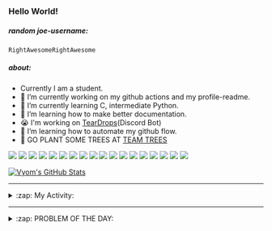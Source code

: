 ### Hello World!

##### random joe-username:
<!--DON'T REMOVE-->
<!--username:START-->
    RightAwesomeRightAwesome
<!--username:END-->


##### about:
- Currently I am a student.
- 🔭 I’m currently working on my github actions and my profile-readme. 
- 🌱 I’m currently learning C, intermediate Python.
- 🌱 I’m learning how to make better documentation.
- 😭 I'm working on [TearDrops](https://github.com/Vyvy-vi/TearDrops)(Discord Bot)
- 🌱 I’m learning how to automate my github flow.
- 🌱 GO PLANT SOME TREES AT [TEAM TREES](https://teamtrees.org/)

![](https://img.shields.io/badge/Editor-Vim-informational?style=flat&logo=Editor&logoColor=white&color=2bbc8a)
![](https://img.shields.io/badge/Editor-VScode-informational?style=flat&logo=<LOGO_NAME>&logoColor=white&color=2bbc8a)
![](https://img.shields.io/badge/OS-MacOS-informational?style=flat&logo=<LOGO_NAME>&logoColor=white&color=2bbc8a)
![](https://img.shields.io/badge/OS-Fedora-informational?style=flat&logo=<LOGO_NAME>&logoColor=white&color=2bbc8a)
![](https://img.shields.io/badge/OS-Ubuntu-informational?style=flat&logo=<LOGO_NAME>&logoColor=white&color=2bbc8a)
![](https://img.shields.io/badge/Tools-mysql-informational?style=flat&logo=<LOGO_NAME>&logoColor=white&color=2bbc8a)
![](https://img.shields.io/badge/Tools-MongoDB-informational?style=flat&logo=<LOGO_NAME>&logoColor=white&color=2bbc8a)
![](https://img.shields.io/badge/Tools-DiscordAPI-informational?style=flat&logo=<LOGO_NAME>&logoColor=white&color=2bbc8a)
![](https://img.shields.io/badge/Tools-GoogleAPIs-informational?style=flat&logo=<LOGO_NAME>&logoColor=white&color=2bbc8a)
![](https://img.shields.io/badge/Tools-ScikitLearn-informational?style=flat&logo=<LOGO_NAME>&logoColor=white&color=2bbc8a)
![](https://img.shields.io/badge/Tools-json-informational?style=flat&logo=<LOGO_NAME>&logoColor=white&color=2bbc8a)
![](https://img.shields.io/badge/Tools-Metasploit-informational?style=flat&logo=<LOGO_NAME>&logoColor=white&color=2bbc8a)
![](https://img.shields.io/badge/Shell-zsh-informational?style=flat&logo=<LOGO_NAME>&logoColor=white&color=2bbc8a)
![](https://img.shields.io/badge/Code-Python-informational?style=flat&logo=<LOGO_NAME>&logoColor=white&color=2bbc8a)
![](https://img.shields.io/badge/Code-Ruby-informational?style=flat&logo=<LOGO_NAME>&logoColor=white&color=2bbc8a)
![](https://img.shields.io/badge/Code-Processing-informational?style=flat&logo=<LOGO_NAME>&logoColor=white&color=2bbc8a)
![](https://img.shields.io/badge/Code-Arduino-informational?style=flat&logo=<LOGO_NAME>&logoColor=white&color=2bbc8a)
![](https://img.shields.io/badge/Graphics-Blender-informational?style=flat&logo=<LOGO_NAME>&logoColor=white&color=2bbc8a)

<a href="https://github.com/Vyvy-vi/Vyvy-vi">
  <img align="center" src="https://profile-readme-git-master.vyvy-vi.vercel.app/api?username=Vyvy-vi&show_icons=true&line_height=27&count_private=true&title_color=ffffff&text_color=c9cacc&icon_color=2bbc8a&bg_color=1d1f21" alt="Vyom's GitHub Stats" />
</a>

---
<details>
  <summary>:zap: My Activity:</summary>
  
<!--START_SECTION:waka-->
![Profile Views](http://img.shields.io/badge/Profile%20Views-26-blue)

**I'm an Early 🐤** 

```text
🌞 Morning    50 commits     ███████████░░░░░░░░░░░░░░   45.05% 
🌆 Daytime    14 commits     ███░░░░░░░░░░░░░░░░░░░░░░   12.61% 
🌃 Evening    32 commits     ███████░░░░░░░░░░░░░░░░░░   28.83% 
🌙 Night      15 commits     ███░░░░░░░░░░░░░░░░░░░░░░   13.51%

```
📅 **I'm Most Productive on Monday** 

```text
Monday       24 commits     █████░░░░░░░░░░░░░░░░░░░░   21.62% 
Tuesday      13 commits     ███░░░░░░░░░░░░░░░░░░░░░░   11.71% 
Wednesday    10 commits     ██░░░░░░░░░░░░░░░░░░░░░░░   9.01% 
Thursday     10 commits     ██░░░░░░░░░░░░░░░░░░░░░░░   9.01% 
Friday       16 commits     ███░░░░░░░░░░░░░░░░░░░░░░   14.41% 
Saturday     21 commits     ████░░░░░░░░░░░░░░░░░░░░░   18.92% 
Sunday       17 commits     ███░░░░░░░░░░░░░░░░░░░░░░   15.32%

```


📊 **This Week I Spent My Time On** 

```text
🔥 Editors: 
Vim                      14 hrs 1 min        ████████████████████░░░░░   79.69% 
VS Code                  3 hrs 13 mins       ████░░░░░░░░░░░░░░░░░░░░░   18.29% 
CLion                    21 mins             ░░░░░░░░░░░░░░░░░░░░░░░░░   2.02%

🐱‍💻 Projects: 
Unknown Project          5 hrs 58 mins       ████████░░░░░░░░░░░░░░░░░   33.95% 
BlindChat                2 hrs 53 mins       ████░░░░░░░░░░░░░░░░░░░░░   16.47% 
EddieBot                 2 hrs 13 mins       ███░░░░░░░░░░░░░░░░░░░░░░   12.62% 
XII-CS-pracs             1 hr 21 mins        ██░░░░░░░░░░░░░░░░░░░░░░░   7.68% 
another-discord-bot      1 hr 13 mins        █░░░░░░░░░░░░░░░░░░░░░░░░   6.95%

💻 Operating System: 
Mac                      16 hrs 12 mins      ███████████████████████░░   92.17% 
Linux                    1 hr 22 mins        ██░░░░░░░░░░░░░░░░░░░░░░░   7.83%

```

**I Mostly Code in Python** 

```text
Python                   27 repos            ███████████████████░░░░░░   77.14% 
HTML                     2 repos             █░░░░░░░░░░░░░░░░░░░░░░░░   5.71% 
Processing               1 repo              ░░░░░░░░░░░░░░░░░░░░░░░░░   2.86% 
Swift                    1 repo              ░░░░░░░░░░░░░░░░░░░░░░░░░   2.86% 
JavaScript               1 repo              ░░░░░░░░░░░░░░░░░░░░░░░░░   2.86%

```



<!--END_SECTION:waka-->
</details>

---
<details>
  <summary>:zap: PROBLEM OF THE DAY:</summary>
    #TODO
<!--QOTD:START-->
<!--QOTD:END-->
</details>


